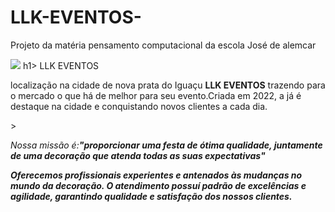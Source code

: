 # LLK-EVENTOS-
Projeto da matéria pensamento computacional da escola José de alemcar 

<!DOCTYPE html>
<html>
<head>
    <meta charset='utf-8'>
    <meta http-equiv='X-UA-Compatible' content='IE=edge'>
    <title>Page Title</title>
    <meta name='viewport' content='width=device-width, initial-scale=1'>
    <link rel='stylesheet' type='text/css' media='screen' href='style.css'>
    <script src='main.js'></script>
</head>
<body>
   <img src=¨imagemsite.png¨>
h1> LLK EVENTOS</h1>
<p>localização na cidade de nova prata do Iguaçu <strong>LLK EVENTOS</strong> trazendo para o mercado o que há de melhor para seu evento.Criada em 2022, a já é destaque na cidade e conquistando novos clientes a cada dia.</p> >
<P><em>Nossa missão é:<strong>"proporcionar uma festa de ótima qualidade, juntamente de uma decoração que atenda todas as suas expectativas"
<P>Oferecemos profissionais experientes e antenados às mudanças no mundo da decoração. O atendimento possuí padrão de excelências e agilidade, garantindo qualidade e satisfação dos nossos clientes.</p>
  </body>
  </html>
